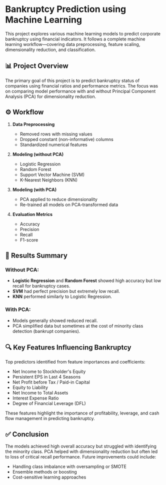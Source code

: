 
# Bankruptcy Prediction using Machine Learning

This project explores various machine learning models to predict corporate bankruptcy using financial indicators. It follows a complete machine learning workflow—covering data preprocessing, feature scaling, dimensionality reduction, and classification.

## 📊 Project Overview

The primary goal of this project is to predict bankruptcy status of companies using financial ratios and performance metrics. The focus was on comparing model performance with and without Principal Component Analysis (PCA) for dimensionality reduction.

## ⚙️ Workflow

1. **Data Preprocessing**
   - Removed rows with missing values
   - Dropped constant (non-informative) columns
   - Standardized numerical features

2. **Modeling (without PCA)**
   - Logistic Regression
   - Random Forest
   - Support Vector Machine (SVM)
   - K-Nearest Neighbors (KNN)

3. **Modeling (with PCA)**
   - PCA applied to reduce dimensionality
   - Re-trained all models on PCA-transformed data

4. **Evaluation Metrics**
   - Accuracy
   - Precision
   - Recall
   - F1-score

## 🧠 Results Summary

### Without PCA:
- **Logistic Regression** and **Random Forest** showed high accuracy but low recall for bankruptcy cases.
- **SVM** had perfect precision but extremely low recall.
- **KNN** performed similarly to Logistic Regression.

### With PCA:
- Models generally showed reduced recall.
- PCA simplified data but sometimes at the cost of minority class detection (bankrupt companies).

## 🔍 Key Features Influencing Bankruptcy

Top predictors identified from feature importances and coefficients:

- Net Income to Stockholder's Equity
- Persistent EPS in Last 4 Seasons
- Net Profit before Tax / Paid-in Capital
- Equity to Liability
- Net Income to Total Assets
- Interest Expense Ratio
- Degree of Financial Leverage (DFL)

These features highlight the importance of profitability, leverage, and cash flow management in predicting bankruptcy.

## ✅ Conclusion

The models achieved high overall accuracy but struggled with identifying the minority class. PCA helped with dimensionality reduction but often led to loss of critical recall performance. Future improvements could include:

- Handling class imbalance with oversampling or SMOTE
- Ensemble methods or boosting
- Cost-sensitive learning approaches

